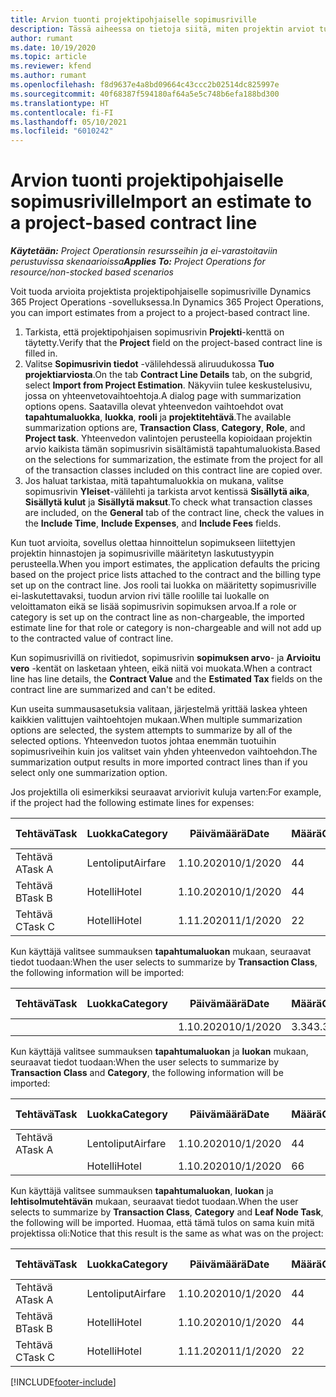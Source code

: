 ```yaml
---
title: Arvion tuonti projektipohjaiselle sopimusriville
description: Tässä aiheessa on tietoja siitä, miten projektin arviot tuodaan sopimusriville.
author: rumant
ms.date: 10/19/2020
ms.topic: article
ms.reviewer: kfend
ms.author: rumant
ms.openlocfilehash: f8d9637e4a8bd09664c43ccc2b02514dc825997e
ms.sourcegitcommit: 40f68387f594180af64a5e5c748b6efa188bd300
ms.translationtype: HT
ms.contentlocale: fi-FI
ms.lasthandoff: 05/10/2021
ms.locfileid: "6010242"
---
```

# <a name="import-an-estimate-to-a-project-based-contract-line"></a><span data-ttu-id="a0f9d-103">Arvion tuonti projektipohjaiselle sopimusriville</span><span class="sxs-lookup"><span data-stu-id="a0f9d-103">Import an estimate to a project-based contract line</span></span>

<span data-ttu-id="a0f9d-104">_**Käytetään:** Project Operationsin resursseihin ja ei-varastoitaviin perustuvissa skenaarioissa_</span><span class="sxs-lookup"><span data-stu-id="a0f9d-104">_**Applies To:** Project Operations for resource/non-stocked based scenarios_</span></span>

<span data-ttu-id="a0f9d-105">Voit tuoda arvioita projektista projektipohjaiselle sopimusriville Dynamics 365 Project Operations -sovelluksessa.</span><span class="sxs-lookup"><span data-stu-id="a0f9d-105">In Dynamics 365 Project Operations, you can import estimates from a project to a project-based contract line.</span></span>

1. <span data-ttu-id="a0f9d-106">Tarkista, että projektipohjaisen sopimusrivin **Projekti**-kenttä on täytetty.</span><span class="sxs-lookup"><span data-stu-id="a0f9d-106">Verify that the **Project** field on the project-based contract line is filled in.</span></span>
2. <span data-ttu-id="a0f9d-107">Valitse **Sopimusrivin tiedot** -välilehdessä aliruudukossa **Tuo projektiarviosta**.</span><span class="sxs-lookup"><span data-stu-id="a0f9d-107">On the tab **Contract Line Details** tab, on the subgrid, select **Import from Project Estimation**.</span></span> <span data-ttu-id="a0f9d-108">Näkyviin tulee keskustelusivu, jossa on yhteenvetovaihtoehtoja.</span><span class="sxs-lookup"><span data-stu-id="a0f9d-108">A dialog page with summarization options opens.</span></span> <span data-ttu-id="a0f9d-109">Saatavilla olevat yhteenvedon vaihtoehdot ovat **tapahtumaluokka**, **luokka**, **rooli** ja **projektitehtävä**.</span><span class="sxs-lookup"><span data-stu-id="a0f9d-109">The available summarization options are, **Transaction Class**, **Category**, **Role**, and **Project task**.</span></span> <span data-ttu-id="a0f9d-110">Yhteenvedon valintojen perusteella kopioidaan projektin arvio kaikista tämän sopimusrivin sisältämistä tapahtumaluokista.</span><span class="sxs-lookup"><span data-stu-id="a0f9d-110">Based on the selections for summarization, the estimate from the project for all of the transaction classes included on this contract line are copied over.</span></span> 
3. <span data-ttu-id="a0f9d-111">Jos haluat tarkistaa, mitä tapahtumaluokkia on mukana, valitse sopimusrivin **Yleiset**-välilehti ja tarkista arvot kentissä **Sisällytä aika**, **Sisällytä kulut** ja **Sisällytä maksut**.</span><span class="sxs-lookup"><span data-stu-id="a0f9d-111">To check what transaction classes are included, on the **General** tab of the contract line, check the values in the **Include Time**, **Include Expenses**, and **Include Fees** fields.</span></span>

<span data-ttu-id="a0f9d-112">Kun tuot arvioita, sovellus olettaa hinnoittelun sopimukseen liitettyjen projektin hinnastojen ja sopimusriville määritetyn laskutustyypin perusteella.</span><span class="sxs-lookup"><span data-stu-id="a0f9d-112">When you import estimates, the application defaults the pricing based on the project price lists attached to the contract and the billing type set up on the contract line.</span></span> <span data-ttu-id="a0f9d-113">Jos rooli tai luokka on määritetty sopimusriville ei-laskutettavaksi, tuodun arvion rivi tälle roolille tai luokalle on veloittamaton eikä se lisää sopimusrivin sopimuksen arvoa.</span><span class="sxs-lookup"><span data-stu-id="a0f9d-113">If a role or category is set up on the contract line as non-chargeable, the imported estimate line for that role or category is non-chargeable and will not add up to the contracted value of contract line.</span></span>

<span data-ttu-id="a0f9d-114">Kun sopimusrivillä on rivitiedot, sopimusrivin **sopimuksen arvo**- ja **Arvioitu vero** -kentät on lasketaan yhteen, eikä niitä voi muokata.</span><span class="sxs-lookup"><span data-stu-id="a0f9d-114">When a contract line has line details, the **Contract Value** and the **Estimated Tax** fields on the contract line are summarized and can't be edited.</span></span>

<span data-ttu-id="a0f9d-115">Kun useita summausasetuksia valitaan, järjestelmä yrittää laskea yhteen kaikkien valittujen vaihtoehtojen mukaan.</span><span class="sxs-lookup"><span data-stu-id="a0f9d-115">When multiple summarization options are selected, the system attempts to summarize by all of the selected options.</span></span> <span data-ttu-id="a0f9d-116">Yhteenvedon tuotos johtaa enemmän tuotuihin sopimusriveihin kuin jos valitset vain yhden yhteenvedon vaihtoehdon.</span><span class="sxs-lookup"><span data-stu-id="a0f9d-116">The summarization output results in more imported contract lines than if you select only one summarization option.</span></span>

<span data-ttu-id="a0f9d-117">Jos projektilla oli esimerkiksi seuraavat arviorivit kuluja varten:</span><span class="sxs-lookup"><span data-stu-id="a0f9d-117">For example, if the project had the following estimate lines for expenses:</span></span>

| <span data-ttu-id="a0f9d-118">Tehtävä</span><span class="sxs-lookup"><span data-stu-id="a0f9d-118">Task</span></span> | <span data-ttu-id="a0f9d-119">Luokka</span><span class="sxs-lookup"><span data-stu-id="a0f9d-119">Category</span></span> | <span data-ttu-id="a0f9d-120">Päivämäärä</span><span class="sxs-lookup"><span data-stu-id="a0f9d-120">Date</span></span> | <span data-ttu-id="a0f9d-121">Määrä</span><span class="sxs-lookup"><span data-stu-id="a0f9d-121">Quantity</span></span> | <span data-ttu-id="a0f9d-122">Yksikköhinta</span><span class="sxs-lookup"><span data-stu-id="a0f9d-122">Unit price</span></span> | <span data-ttu-id="a0f9d-123">Summa</span><span class="sxs-lookup"><span data-stu-id="a0f9d-123">Amount</span></span> |
| --- | --- | --- | --- | --- | --- |
| <span data-ttu-id="a0f9d-124">Tehtävä A</span><span class="sxs-lookup"><span data-stu-id="a0f9d-124">Task A</span></span> | <span data-ttu-id="a0f9d-125">Lentoliput</span><span class="sxs-lookup"><span data-stu-id="a0f9d-125">Airfare</span></span> | <span data-ttu-id="a0f9d-126">1.10.2020</span><span class="sxs-lookup"><span data-stu-id="a0f9d-126">10/1/2020</span></span> | <span data-ttu-id="a0f9d-127">4</span><span class="sxs-lookup"><span data-stu-id="a0f9d-127">4</span></span> | <span data-ttu-id="a0f9d-128">400</span><span class="sxs-lookup"><span data-stu-id="a0f9d-128">400</span></span> | <span data-ttu-id="a0f9d-129">1600</span><span class="sxs-lookup"><span data-stu-id="a0f9d-129">1600</span></span> |
| <span data-ttu-id="a0f9d-130">Tehtävä B</span><span class="sxs-lookup"><span data-stu-id="a0f9d-130">Task B</span></span> | <span data-ttu-id="a0f9d-131">Hotelli</span><span class="sxs-lookup"><span data-stu-id="a0f9d-131">Hotel</span></span> | <span data-ttu-id="a0f9d-132">1.10.2020</span><span class="sxs-lookup"><span data-stu-id="a0f9d-132">10/1/2020</span></span> | <span data-ttu-id="a0f9d-133">4</span><span class="sxs-lookup"><span data-stu-id="a0f9d-133">4</span></span> | <span data-ttu-id="a0f9d-134">200</span><span class="sxs-lookup"><span data-stu-id="a0f9d-134">200</span></span> | <span data-ttu-id="a0f9d-135">800</span><span class="sxs-lookup"><span data-stu-id="a0f9d-135">800</span></span> |
| <span data-ttu-id="a0f9d-136">Tehtävä C</span><span class="sxs-lookup"><span data-stu-id="a0f9d-136">Task C</span></span> | <span data-ttu-id="a0f9d-137">Hotelli</span><span class="sxs-lookup"><span data-stu-id="a0f9d-137">Hotel</span></span> | <span data-ttu-id="a0f9d-138">1.11.2020</span><span class="sxs-lookup"><span data-stu-id="a0f9d-138">11/1/2020</span></span> | <span data-ttu-id="a0f9d-139">2</span><span class="sxs-lookup"><span data-stu-id="a0f9d-139">2</span></span> | <span data-ttu-id="a0f9d-140">200</span><span class="sxs-lookup"><span data-stu-id="a0f9d-140">200</span></span> | <span data-ttu-id="a0f9d-141">400</span><span class="sxs-lookup"><span data-stu-id="a0f9d-141">400</span></span> |

<span data-ttu-id="a0f9d-142">Kun käyttäjä valitsee summauksen **tapahtumaluokan** mukaan, seuraavat tiedot tuodaan:</span><span class="sxs-lookup"><span data-stu-id="a0f9d-142">When the user selects to summarize by **Transaction Class**, the following information will be imported:</span></span>

| <span data-ttu-id="a0f9d-143">Tehtävä</span><span class="sxs-lookup"><span data-stu-id="a0f9d-143">Task</span></span> | <span data-ttu-id="a0f9d-144">Luokka</span><span class="sxs-lookup"><span data-stu-id="a0f9d-144">Category</span></span> | <span data-ttu-id="a0f9d-145">Päivämäärä</span><span class="sxs-lookup"><span data-stu-id="a0f9d-145">Date</span></span> | <span data-ttu-id="a0f9d-146">Määrä</span><span class="sxs-lookup"><span data-stu-id="a0f9d-146">Quantity</span></span> | <span data-ttu-id="a0f9d-147">Yksikköhinta</span><span class="sxs-lookup"><span data-stu-id="a0f9d-147">Unit price</span></span> | <span data-ttu-id="a0f9d-148">Summa</span><span class="sxs-lookup"><span data-stu-id="a0f9d-148">Amount</span></span> |
| --- | --- | --- | --- | --- | --- |
| &nbsp;  | &nbsp;  | <span data-ttu-id="a0f9d-149">1.10.2020</span><span class="sxs-lookup"><span data-stu-id="a0f9d-149">10/1/2020</span></span> | <span data-ttu-id="a0f9d-150">3.34</span><span class="sxs-lookup"><span data-stu-id="a0f9d-150">3.34</span></span> | <span data-ttu-id="a0f9d-151">840</span><span class="sxs-lookup"><span data-stu-id="a0f9d-151">840</span></span> | <span data-ttu-id="a0f9d-152">2800</span><span class="sxs-lookup"><span data-stu-id="a0f9d-152">2800</span></span> |

<span data-ttu-id="a0f9d-153">Kun käyttäjä valitsee summauksen **tapahtumaluokan** ja **luokan** mukaan, seuraavat tiedot tuodaan:</span><span class="sxs-lookup"><span data-stu-id="a0f9d-153">When the user selects to summarize by **Transaction Class** and **Category**, the following information will be imported:</span></span>

| <span data-ttu-id="a0f9d-154">Tehtävä</span><span class="sxs-lookup"><span data-stu-id="a0f9d-154">Task</span></span> | <span data-ttu-id="a0f9d-155">Luokka</span><span class="sxs-lookup"><span data-stu-id="a0f9d-155">Category</span></span> | <span data-ttu-id="a0f9d-156">Päivämäärä</span><span class="sxs-lookup"><span data-stu-id="a0f9d-156">Date</span></span> | <span data-ttu-id="a0f9d-157">Määrä</span><span class="sxs-lookup"><span data-stu-id="a0f9d-157">Quantity</span></span> | <span data-ttu-id="a0f9d-158">Yksikköhinta</span><span class="sxs-lookup"><span data-stu-id="a0f9d-158">Unit price</span></span> | <span data-ttu-id="a0f9d-159">Summa</span><span class="sxs-lookup"><span data-stu-id="a0f9d-159">Amount</span></span> |
| --- | --- | --- | --- | --- | --- |
| <span data-ttu-id="a0f9d-160">Tehtävä A</span><span class="sxs-lookup"><span data-stu-id="a0f9d-160">Task A</span></span> | <span data-ttu-id="a0f9d-161">Lentoliput</span><span class="sxs-lookup"><span data-stu-id="a0f9d-161">Airfare</span></span> | <span data-ttu-id="a0f9d-162">1.10.2020</span><span class="sxs-lookup"><span data-stu-id="a0f9d-162">10/1/2020</span></span> | <span data-ttu-id="a0f9d-163">4</span><span class="sxs-lookup"><span data-stu-id="a0f9d-163">4</span></span> | <span data-ttu-id="a0f9d-164">400</span><span class="sxs-lookup"><span data-stu-id="a0f9d-164">400</span></span> | <span data-ttu-id="a0f9d-165">1600</span><span class="sxs-lookup"><span data-stu-id="a0f9d-165">1600</span></span> |
| &nbsp;  | <span data-ttu-id="a0f9d-166">Hotelli</span><span class="sxs-lookup"><span data-stu-id="a0f9d-166">Hotel</span></span> | <span data-ttu-id="a0f9d-167">1.10.2020</span><span class="sxs-lookup"><span data-stu-id="a0f9d-167">10/1/2020</span></span> | <span data-ttu-id="a0f9d-168">6</span><span class="sxs-lookup"><span data-stu-id="a0f9d-168">6</span></span> | <span data-ttu-id="a0f9d-169">200</span><span class="sxs-lookup"><span data-stu-id="a0f9d-169">200</span></span> | <span data-ttu-id="a0f9d-170">1200</span><span class="sxs-lookup"><span data-stu-id="a0f9d-170">1200</span></span> |

<span data-ttu-id="a0f9d-171">Kun käyttäjä valitsee summauksen **tapahtumaluokan**, **luokan** ja **lehtisolmutehtävän** mukaan, seuraavat tiedot tuodaan.</span><span class="sxs-lookup"><span data-stu-id="a0f9d-171">When the user selects to summarize by **Transaction Class**, **Category** and **Leaf Node Task**, the following will be imported.</span></span> <span data-ttu-id="a0f9d-172">Huomaa, että tämä tulos on sama kuin mitä projektissa oli:</span><span class="sxs-lookup"><span data-stu-id="a0f9d-172">Notice that this result is the same as what was on the project:</span></span>

| <span data-ttu-id="a0f9d-173">Tehtävä</span><span class="sxs-lookup"><span data-stu-id="a0f9d-173">Task</span></span> | <span data-ttu-id="a0f9d-174">Luokka</span><span class="sxs-lookup"><span data-stu-id="a0f9d-174">Category</span></span> | <span data-ttu-id="a0f9d-175">Päivämäärä</span><span class="sxs-lookup"><span data-stu-id="a0f9d-175">Date</span></span> | <span data-ttu-id="a0f9d-176">Määrä</span><span class="sxs-lookup"><span data-stu-id="a0f9d-176">Quantity</span></span> | <span data-ttu-id="a0f9d-177">Yksikköhinta</span><span class="sxs-lookup"><span data-stu-id="a0f9d-177">Unit price</span></span> | <span data-ttu-id="a0f9d-178">Summa</span><span class="sxs-lookup"><span data-stu-id="a0f9d-178">Amount</span></span> |
| --- | --- | --- | --- | --- | --- |
| <span data-ttu-id="a0f9d-179">Tehtävä A</span><span class="sxs-lookup"><span data-stu-id="a0f9d-179">Task A</span></span> | <span data-ttu-id="a0f9d-180">Lentoliput</span><span class="sxs-lookup"><span data-stu-id="a0f9d-180">Airfare</span></span> | <span data-ttu-id="a0f9d-181">1.10.2020</span><span class="sxs-lookup"><span data-stu-id="a0f9d-181">10/1/2020</span></span> | <span data-ttu-id="a0f9d-182">4</span><span class="sxs-lookup"><span data-stu-id="a0f9d-182">4</span></span> | <span data-ttu-id="a0f9d-183">400</span><span class="sxs-lookup"><span data-stu-id="a0f9d-183">400</span></span> | <span data-ttu-id="a0f9d-184">1600</span><span class="sxs-lookup"><span data-stu-id="a0f9d-184">1600</span></span> |
| <span data-ttu-id="a0f9d-185">Tehtävä B</span><span class="sxs-lookup"><span data-stu-id="a0f9d-185">Task B</span></span> | <span data-ttu-id="a0f9d-186">Hotelli</span><span class="sxs-lookup"><span data-stu-id="a0f9d-186">Hotel</span></span> | <span data-ttu-id="a0f9d-187">1.10.2020</span><span class="sxs-lookup"><span data-stu-id="a0f9d-187">10/1/2020</span></span> | <span data-ttu-id="a0f9d-188">4</span><span class="sxs-lookup"><span data-stu-id="a0f9d-188">4</span></span> | <span data-ttu-id="a0f9d-189">200</span><span class="sxs-lookup"><span data-stu-id="a0f9d-189">200</span></span> | <span data-ttu-id="a0f9d-190">800</span><span class="sxs-lookup"><span data-stu-id="a0f9d-190">800</span></span> |
| <span data-ttu-id="a0f9d-191">Tehtävä C</span><span class="sxs-lookup"><span data-stu-id="a0f9d-191">Task C</span></span> | <span data-ttu-id="a0f9d-192">Hotelli</span><span class="sxs-lookup"><span data-stu-id="a0f9d-192">Hotel</span></span> | <span data-ttu-id="a0f9d-193">1.11.2020</span><span class="sxs-lookup"><span data-stu-id="a0f9d-193">11/1/2020</span></span> | <span data-ttu-id="a0f9d-194">2</span><span class="sxs-lookup"><span data-stu-id="a0f9d-194">2</span></span> | <span data-ttu-id="a0f9d-195">200</span><span class="sxs-lookup"><span data-stu-id="a0f9d-195">200</span></span> | <span data-ttu-id="a0f9d-196">400</span><span class="sxs-lookup"><span data-stu-id="a0f9d-196">400</span></span> |


[!INCLUDE[footer-include](../includes/footer-banner.md)]